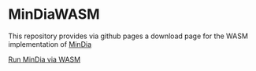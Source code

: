 # MinDiaWASM
This repository provides via github pages a download page for the WASM implementation of [MinDia](https://github.com/mneuroth/MinDia)

[Run MinDia via WASM](https://mneuroth.github.io/MinDiaWASM/)

